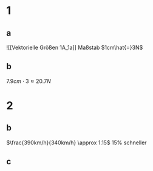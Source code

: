 # 1
## a
![[Vektorielle Größen 1A_1a]]
Maßstab $1cm\hat{=}3N$
## b
$7.9cm\cdot3 \approx 20.7N$

# 2
## b
$\frac{390km/h}{340km/h} \approx 1.15$
$15\%$ schneller

## c

